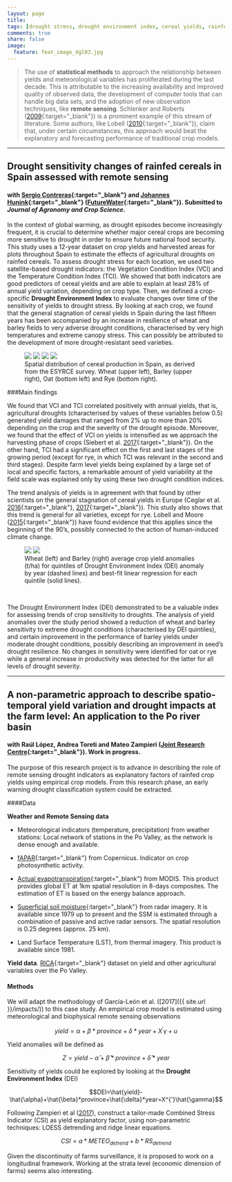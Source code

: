 ```yaml
---
layout: page
title: 
tags: [drought stress, drought environment index, cereal yields, rainfed crops, remote sensing, statistical crop modelling]
comments: true
share: false
image:
  feature: feat_image_dgl03.jpg
---
```


>The use of **statistical methods** to approach the relationship between yields and meteorological variables has proliferated during the last decade. This is attributable to the increasing availability and improved quality of observed data, the development of computer tools that can handle big data sets, and the adoption of new observation techniques, like **remote sensing**. Schlenker and Roberts ([2009](http://www.pnas.org/content/106/37/15594){:target="_blank"}) is a prominent example of this stream of literature. Some authors, like Lobell ([2010](http://link.springer.com/chapter/10.1007%2F978-90-481-2953-9_5){:target="_blank"}), claim that, under certain circumstances, this approach would beat the explanatory and forecasting performance of traditional crop models.

---

## Drought sensitivity changes of rainfed cereals in Spain assessed with remote sensing

#### with [Sergio Contreras](http://www.futurewater.es/quienes-somos/nuestro-equipo/sergio-contreras-lopez/){:target="_blank"} and [Johannes Hunink](http://www.futurewater.es/quienes-somos/nuestro-equipo/johannes-hunink/){:target="_blank"} ([FutureWater](http://www.futurewater.es/){:target="_blank"}). Submitted to *Journal of Agronomy and Crop Science.*

In the context of global warming, as drought episodes become increasingly frequent, it is crucial to determine whether major cereal crops are becoming more sensitive to drought in order to ensure future national food security. This study uses a 12-year dataset on crop yields and harvested areas for plots throughout Spain to estimate the effects of agricultural droughts on rainfed cereals. To assess drought stress for each location, we used two satellite-based drought indicators: the Vegetation Condition Index (VCI) and the Temperature Condition Index (TCI). We showed that both indicators are good predictors of cereal yields and are able to explain at least 28% of annual yield variation, depending on crop type. Then, we defined a crop-specific **Drought Environment Index** to evaluate changes over time of the sensitivity of yields to drought stress. By looking at each crop, we found that the general stagnation of cereal yields in Spain during the last fifteen years has been accompanied by an increase in resilience of wheat and barley fields to very adverse drought conditions, characterised by very high temperatures and extreme canopy stress. This can possibly be attributed to the development of more drought-resistant seed varieties.

<figure class="half">
	<a href="/images/TR_binary.png"><img src="/images/TR_binary.png"></a>
	<a href="/images/CB_binary.png"><img src="/images/CB_binary.png"></a>
	<a href="/images/AV_binary.png"><img src="/images/AV_binary.png"></a>
	<a href="/images/CN_binary.png"><img src="/images/CN_binary.png"></a>
	<figcaption>Spatial distribution of cereal production in Spain, as derived from the ESYRCE survey. Wheat (upper left), Barley (upper right), Oat (bottom left) and Rye (bottom right).</figcaption>
</figure>

###Main findings

We found that VCI and TCI correlated positively with annual yields, that is, agricultural droughts (characterised by values of these variables below 0.5) generated yield damages that ranged from 2% up to more than 20% depending on the crop and the severity of the drought episode. Moreover, we found that the effect of VCI on yields is intensified as we approach the harvesting phase of crops (Siebert et al. [2017](http://iopscience.iop.org/article/10.1088/1748-9326/aa7f15){:target="_blank"}). On the other hand, TCI had a significant effect on the first and last stages of the growing period (except for rye, in which TCI was relevant in the second and third stages). Despite farm level yields being explained by a large set of local and specific factors, a remarkable amount of yield variability at the field scale was explained only by using these two drought condition indices.

The trend analysis of yields is in agreement with that found by other scientists on the general stagnation of cereal yields in Europe (Ceglar et al. [2016](https://www.sciencedirect.com/science/article/pii/S0168192315007303){:target="_blank"}, [2017](https://www.sciencedirect.com/science/article/pii/S0168192317301247){:target="_blank"}). This study also shows that this trend is general for all varieties, except for rye. Lobell and Moore ([2015](http://www.pnas.org/content/112/9/2670){:target="_blank"}) have found evidence that this applies since the beginning of the 90’s, possibly connected to the action of human-induced climate change.

<figure class="half">
	<a href="/images/TR_detrend_cell_avg_vci.png"><img src="/images/TR_detrend_cell_avg_vci.png"></a>
	<a href="/images/CB_detrend_cell_avg_vci.png"><img src="/images/CB_detrend_cell_avg_vci.png"></a>
	<figcaption>Wheat (left) and Barley (right) average crop yield anomalies (t/ha) for quintiles of Drought Environment Index (DEI) anomaly by year (dashed lines) and best-fit linear regression for each quintile (solid lines).</figcaption>
</figure>

<br>

The Drought Environment Index (DEI) demonstrated to be a valuable index for assessing trends of crop sensitivity to droughts. The analysis of yield anomalies over the study period showed a reduction of wheat and barley sensitivity to extreme drought conditions (characterised by DEI quintiles), and certain improvement in the performance of barley yields under moderate drought conditions, possibly describing an improvement in seed’s drought resilience. No changes in sensitivity were identified for oat or rye while a general increase in productivity was detected for the latter for all levels of drought severity.

---

## A non-parametric approach to describe spatio-temporal yield variation and drought impacts at the farm level: An application to the Po river basin 

#### with Raúl López, Andrea Toreti and Mateo Zampieri ([Joint Research Centre](https://ec.europa.eu/jrc/en/mars){:target="_blank"}). Work in progress.

The purpose of this research project is to advance in describing the role of remote sensing drought indicators as explanatory factors of rainfed crop yields using empirical crop models. From this research phase, an early warning drought classification system could be extracted.

####Data

**Weather and Remote Sensing data**

- Meteorological indicators (temperature, precipitation) from weather stations: Local network of stations in the Po Valley, as the network is dense enough and available. 

- [fAPAR](http://land.copernicus.eu/global/products/fapar){:target="_blank"} from Copernicus. Indicator on crop photosynthetic activity. 

- [Actual evapotranspiration](https://lpdaac.usgs.gov/dataset_discovery/modis/modis_products_table/mod16a2_v006){:target="_blank"} from MODIS. This product provides global ET at 1km spatial resolution in 8-days composites. The estimation of ET is based on the energy balance approach.

- [Superficial soil moisture](http://www.esa-soilmoisture-cci.org/node/145){:target="_blank"} from radar imagery. It is available since 1979 up to present and the SSM is estimated through a combination of passive and active radar sensors. The spatial resolution is 0.25 degrees (approx. 25 km).

- Land Surface Temperature (LST), from thermal imagery. This product is available since 1981.

**Yield data**. [RICA](http://www.rica.inea.it/public/it/index.php){:target="_blank"} dataset on yield and other agricultural variables over the Po Valley.

#### Methods 

We will adapt the methodology of García-León et al. ([2017]({{ site.url }}/impacts/)) to this case study. An empirical crop model is estimated using meteorological and biophysical remote sensing observations

$$yield=\alpha+\beta*province+\delta*year+X^{'}\gamma+u$$

Yield anomalies will be defined as

$$Z=yield-\hat{\alpha}+\hat{\beta}*province+\hat{\delta}*year$$

Sensitivity of yields could be explored by looking at the **Drought Environment Index** (DEI)

$$DEI=\hat{yield}-\hat{\alpha}+\hat{\beta}*province+\hat{\delta}*year=X^{'}\hat{\gamma}$$

Following Zampieri et al ([2017](http://iopscience.iop.org/article/10.1088/1748-9326/aa723b/meta)), construct a tailor-made Combined Stress Indicator (CSI) as yield explanatory factor, using non-parametric techniques: LOESS detrending and ridge linear equations.

 
$$CSI=a*METEO_{detrend}+b*RS_{detrend}$$

Given the discontinuity of farms surveillance, it is proposed to work on a longitudinal framework. Working at the strata level (economic dimension of farms) seems also interesting.